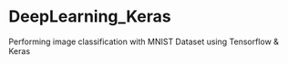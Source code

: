 # DeepLearning_Keras
Performing image classification with MNIST Dataset using Tensorflow &amp; Keras
